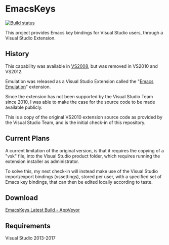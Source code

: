 # EmacsKeys

[![Build status](https://ci.appveyor.com/api/projects/status/1dvltnth34c0cjn6?svg=true)](https://ci.appveyor.com/project/lpubsppop01/emacskeys)

This project provides Emacs key bindings for Visual Studio users, through a Visual Studio Extension.

## History ##

This capability was available in [VS2008](https://msdn.microsoft.com/en-us/library/ms165528(VS.90).aspx), but was removed in VS2010 and VS2012.

Emulation was released as a Visual Studio Extension called the "[Emacs Emulation](https://visualstudiogallery.msdn.microsoft.com/09dc58c4-6f47-413a-9176-742be7463f92 "Emacs Emulation")" extension.

Since the extension has not been supported by the Visual Studio Team since 2010, I was able to make the case for the source code to be made available publicly.

This is a copy of the original VS2010 extension source code as provided by the Visual Studio Team, and is the initial check-in of this repository.

## Current Plans ##

A current limitation of the original version, is that it requires the copying of a "vsk" file, into the Visual Studio product folder, which requires running the extension installer as administrator.

To solve this, my next check-in will instead make use of the Visual Studio import/export bindings (vssettings), stored per user, with a specified set of Emacs key bindings, that can then be edited locally according to taste.

## Download

[EmacsKeys Latest Build - AppVeyor](https://ci.appveyor.com/api/projects/lpubsppop01/emacskeys/artifacts/bin%2FRelease%2FMicrosoft.VisualStudio.Editor.EmacsEmulation.vsix)

## Requirements

Visual Studio 2013-2017



